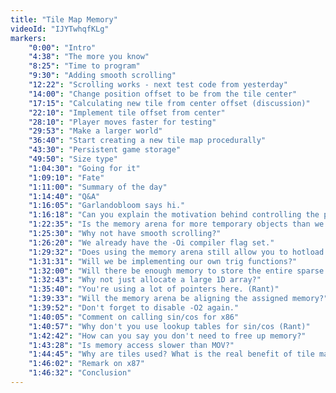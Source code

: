 ```yaml
---
title: "Tile Map Memory"
videoId: "IJYTwhqfKLg"
markers:
    "0:00": "Intro"
    "4:38": "The more you know"
    "8:25": "Time to program"
    "9:30": "Adding smooth scrolling"
    "12:22": "Scrolling works - next test code from yesterday"
    "14:00": "Change position offset to be from the tile center"
    "17:15": "Calculating new tile from center offset (discussion)"
    "22:10": "Implement tile offset from center"
    "28:10": "Player moves faster for testing"
    "29:53": "Make a larger world"
    "36:40": "Start creating a new tile map procedurally"
    "43:30": "Persistent game storage"
    "49:50": "Size type"
    "1:04:30": "Going for it"
    "1:09:10": "Fate"
    "1:11:00": "Summary of the day"
    "1:14:40": "Q&A"
    "1:16:05": "Garlandobloom says hi."
    "1:16:18": "Can you explain the motivation behind controlling the page granularity."
    "1:22:35": "Is the memory arena for more temporary objects than we're storing in the game state directly?"
    "1:25:30": "Why not have smooth scrolling?"
    "1:26:20": "We already have the -Oi compiler flag set."
    "1:29:32": "Does using the memory arena still allow you to hotload your code?"
    "1:31:31": "Will we be implementing our own trig functions?"
    "1:32:00": "Will there be enough memory to store the entire sparse tile map?"
    "1:32:43": "Why not just allocate a large 1D array?"
    "1:35:40": "You're using a lot of pointers here. (Rant)"
    "1:39:33": "Will the memory arena be aligning the assigned memory?"
    "1:39:52": "Don't forget to disable -O2 again."
    "1:40:05": "Comment on calling sin/cos for x86"
    "1:40:57": "Why don't you use lookup tables for sin/cos (Rant)"
    "1:42:42": "How can you say you don't need to free up memory?"
    "1:43:28": "Is memory access slower than MOV?"
    "1:44:45": "Why are tiles used? What is the real benefit of tile mapping?"
    "1:46:02": "Remark on x87"
    "1:46:32": "Conclusion"
---
```

